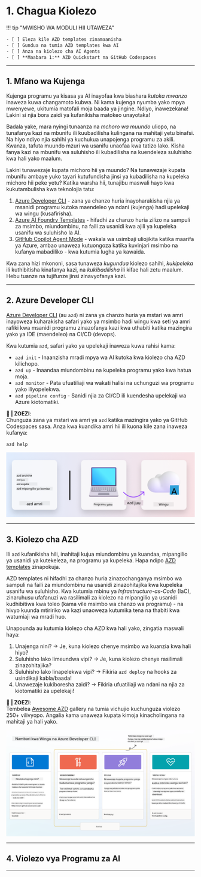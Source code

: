 <!--
CO_OP_TRANSLATOR_METADATA:
{
  "original_hash": "06d6207eff634aefcaa41739490a5324",
  "translation_date": "2025-09-25T01:58:30+00:00",
  "source_file": "workshop/docs/instructions/1-Select-AI-Template.md",
  "language_code": "sw"
}
-->
# 1. Chagua Kiolezo

!!! tip "MWISHO WA MODULI HII UTAWEZA"

    - [ ] Eleza kile AZD templates zinamaanisha
    - [ ] Gundua na tumia AZD templates kwa AI
    - [ ] Anza na kiolezo cha AI Agents
    - [ ] **Maabara 1:** AZD Quickstart na GitHub Codespaces

---

## 1. Mfano wa Kujenga

Kujenga programu ya kisasa ya AI inayofaa kwa biashara _kutoka mwanzo_ inaweza kuwa changamoto kubwa. Ni kama kujenga nyumba yako mpya mwenyewe, ukitumia matofali moja baada ya jingine. Ndiyo, inawezekana! Lakini si njia bora zaidi ya kufanikisha matokeo unayotaka!

Badala yake, mara nyingi tunaanza na _mchoro wa muundo_ uliopo, na tunafanya kazi na mbunifu ili kuubadilisha kulingana na mahitaji yetu binafsi. Na hiyo ndiyo njia sahihi ya kuchukua unapojenga programu za akili. Kwanza, tafuta muundo mzuri wa usanifu unaofaa kwa tatizo lako. Kisha fanya kazi na mbunifu wa suluhisho ili kubadilisha na kuendeleza suluhisho kwa hali yako maalum.

Lakini tunawezaje kupata michoro hii ya muundo? Na tunawezaje kupata mbunifu ambaye yuko tayari kutufundisha jinsi ya kubadilisha na kupeleka michoro hii peke yetu? Katika warsha hii, tunajibu maswali hayo kwa kukutambulisha kwa teknolojia tatu:

1. [Azure Developer CLI](https://aka.ms/azd) - zana ya chanzo huria inayoharakisha njia ya msanidi programu kutoka maendeleo ya ndani (kujenga) hadi upelekaji wa wingu (kusafirisha).
1. [Azure AI Foundry Templates](https://ai.azure.com/templates) - hifadhi za chanzo huria zilizo na sampuli za msimbo, miundombinu, na faili za usanidi kwa ajili ya kupeleka usanifu wa suluhisho la AI.
1. [GitHub Copilot Agent Mode](https://code.visualstudio.com/docs/copilot/chat/chat-agent-mode) - wakala wa usimbaji uliojikita katika maarifa ya Azure, ambao unaweza kutuongoza katika kuvinjari msimbo na kufanya mabadiliko - kwa kutumia lugha ya kawaida.

Kwa zana hizi mkononi, sasa tunaweza _kugundua_ kiolezo sahihi, _kukipeleka_ ili kuthibitisha kinafanya kazi, na _kukibadilisha_ ili kifae hali zetu maalum. Hebu tuanze na tujifunze jinsi zinavyofanya kazi.

---

## 2. Azure Developer CLI

[Azure Developer CLI](https://learn.microsoft.com/en-us/azure/developer/azure-developer-cli/) (au `azd`) ni zana ya chanzo huria ya mstari wa amri inayoweza kuharakisha safari yako ya msimbo hadi wingu kwa seti ya amri rafiki kwa msanidi programu zinazofanya kazi kwa uthabiti katika mazingira yako ya IDE (maendeleo) na CI/CD (devops).

Kwa kutumia `azd`, safari yako ya upelekaji inaweza kuwa rahisi kama:

- `azd init` - Inaanzisha mradi mpya wa AI kutoka kwa kiolezo cha AZD kilichopo.
- `azd up` - Inaandaa miundombinu na kupeleka programu yako kwa hatua moja.
- `azd monitor` - Pata ufuatiliaji wa wakati halisi na uchunguzi wa programu yako iliyopelekwa.
- `azd pipeline config` - Sanidi njia za CI/CD ili kuendesha upelekaji wa Azure kiotomatiki.

**🎯 | ZOEZI**: <br/> Chunguza zana ya mstari wa amri ya `azd` katika mazingira yako ya GitHub Codespaces sasa. Anza kwa kuandika amri hii ili kuona kile zana inaweza kufanya:

```bash title="" linenums="0"
azd help
```

![Flow](../../../../../translated_images/azd-flow.19ea67c2f81eaa661db02745e9bba115874d18ce52480f2854ae6e2011d4b526.sw.png)

---

## 3. Kiolezo cha AZD

Ili `azd` kufanikisha hili, inahitaji kujua miundombinu ya kuandaa, mipangilio ya usanidi ya kutekeleza, na programu ya kupeleka. Hapa ndipo [AZD templates](https://learn.microsoft.com/en-us/azure/developer/azure-developer-cli/azd-templates?tabs=csharp) zinapokuja.

AZD templates ni hifadhi za chanzo huria zinazochanganya msimbo wa sampuli na faili za miundombinu na usanidi zinazohitajika kwa kupeleka usanifu wa suluhisho.
Kwa kutumia mbinu ya _Infrastructure-as-Code_ (IaC), zinaruhusu ufafanuzi wa rasilimali za kiolezo na mipangilio ya usanidi kudhibitiwa kwa toleo (kama vile msimbo wa chanzo wa programu) - na hivyo kuunda mtiririko wa kazi unaoweza kutumika tena na thabiti kwa watumiaji wa mradi huo.

Unapounda au kutumia kiolezo cha AZD kwa hali yako, zingatia maswali haya:

1. Unajenga nini? → Je, kuna kiolezo chenye msimbo wa kuanzia kwa hali hiyo?
1. Suluhisho lako limeundwa vipi? → Je, kuna kiolezo chenye rasilimali zinazohitajika?
1. Suluhisho lako linapelekwa vipi? → Fikiria `azd deploy` na hooks za usindikaji kabla/baada!
1. Unawezaje kukiboresha zaidi? → Fikiria ufuatiliaji wa ndani na njia za kiotomatiki za upelekaji!

**🎯 | ZOEZI**: <br/> 
Tembelea [Awesome AZD](https://azure.github.io/awesome-azd/) gallery na tumia vichujio kuchunguza violezo 250+ vilivyopo. Angalia kama unaweza kupata kimoja kinacholingana na mahitaji ya hali yako.

![Code](../../../../../translated_images/azd-code-to-cloud.2d9503d69d3400da091317081968b6cad59c951339fea82ebe0b5ec646a3362d.sw.png)

---

## 4. Violezo vya Programu za AI

---


